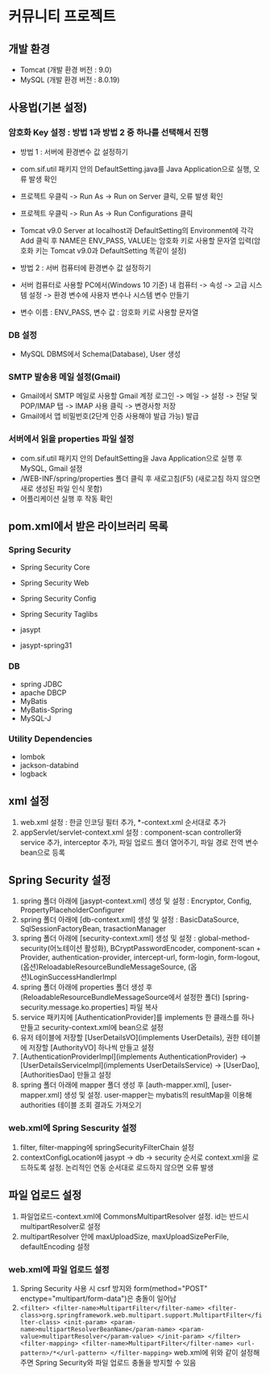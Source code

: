 # 커뮤니티 프로젝트

## 개발 환경
* Tomcat (개발 환경 버전 : 9.0)
* MySQL (개발 환경 버전 : 8.0.19)

## 사용법(기본 설정)
### 암호화 Key 설정 : 방법 1과 방법 2 중 하나를 선택해서 진행
* 방법 1 : 서버에 환경변수 값 설정하기
* com.sif.util 패키지 안의 DefaultSetting.java를 Java Application으로 실행, 오류 발생 확인
* 프로젝트 우클릭 -> Run As -> Run on Server 클릭, 오류 발생 확인
* 프로젝트 우클릭 -> Run As -> Run Configurations 클릭
* Tomcat v9.0 Server at localhost과 DefaultSetting의 Environment에 각각 Add 클릭 후 NAME은 ENV_PASS, VALUE는 암호화 키로 사용할 문자열 입력(암호화 키는 Tomcat v9.0과 DefaultSetting 똑같이 설정)

* 방법 2 : 서버 컴퓨터에 환경변수 값 설정하기
* 서버 컴퓨터로 사용할 PC에서(Windows 10 기준) 내 컴퓨터 -> 속성 -> 고급 시스템 설정 -> 환경 변수에 사용자 변수나 시스템 변수 만들기
* 변수 이름 : ENV_PASS, 변수 값 : 암호화 키로 사용할 문자열

### DB 설정
* MySQL DBMS에서 Schema(Database), User 생성

### SMTP 발송용 메일 설정(Gmail)
* Gmail에서 SMTP 메일로 사용할 Gmail 계정 로그인 -> 메일 -> 설정 -> 전달 및 POP/IMAP 탭 -> IMAP 사용 클릭 -> 변경사항 저장
* Gmail에서 앱 비밀번호(2단계 인증 사용해야 발급 가능) 발급

### 서버에서 읽을 properties 파일 설정
* com.sif.util 패키지 안의 DefaultSetting을 Java Application으로 실행 후 MySQL, Gmail 설정
* /WEB-INF/spring/properties 폴더 클릭 후 새로고침(F5) (새로고침 하지 않으면 새로 생성된 파일 인식 못함)
* 어플리케이션 실행 후 작동 확인

## pom.xml에서 받은 라이브러리 목록
### Spring Security
* Spring Security Core
* Spring Security Web
* Spring Security Config
* Spring Security Taglibs

* jasypt
* jasypt-spring31

### DB
* spring JDBC
* apache DBCP
* MyBatis
* MyBatis-Spring
* MySQL-J

### Utility Dependencies
* lombok
* jackson-databind
* logback

## xml 설정
1. web.xml 설정 : 한글 인코딩 필터 추가, *-context.xml 순서대로 추가
2. appServlet/servlet-context.xml 설정 : component-scan controller와 service 추가, interceptor 추가, 파일 업로드 폴더 열어주기, 파일 경로 전역 변수 bean으로 등록

## Spring Security 설정
1. spring 폴더 아래에 [jasypt-context.xml] 생성 및 설정 : Encryptor, Config, PropertyPlaceholderConfigurer
2. spring 폴더 아래에 [db-context.xml] 생성 및 설정 : BasicDataSource, SqlSessionFactoryBean, trasactionManager
3. spring 폴더 아래에 [security-context.xml] 생성 및 설정 : global-method-security(어노테이션 활성화), BCryptPasswordEncoder, component-scan + Provider, authentication-provider, intercept-url, form-login, form-logout, (옵션)ReloadableResourceBundleMessageSource, (옵션)LoginSuccessHandlerImpl
4. spring 폴더 아래에 properties 폴더 생성 후(ReloadableResourceBundleMessageSource에서 설정한 폴더) [spring-security.message.ko.properties] 파일 복사
5. service 패키지에 [AuthenticationProvider]를 implements 한 클래스를 하나 만들고 security-context.xml에 bean으로 설정
6. 유저 테이블에 저장할 [UserDetailsVO](implements UserDetails), 권한 테이블에 저장할 [AuthorityVO] 하나씩 만들고 설정
7. [AuthenticationProviderImpl](implements AuthenticationProvider) -> [UserDetailsServiceImpl](implements UserDetailsService) -> [UserDao], [AuthoritiesDao] 만들고 설정
8. spring 폴더 아래에 mapper 폴더 생성 후 [auth-mapper.xml], [user-mapper.xml] 생성 및 설정. user-mapper는 mybatis의 resultMap을 이용해 authorities 테이블 조회 결과도 가져오기

### web.xml에 Spring Sescurity 설정
1. filter, filter-mapping에 springSecurityFilterChain 설정
2. contextConfigLocation에 jasypt -> db -> security 순서로 context.xml을 로드하도록 설정. 논리적인 연동 순서대로 로드하지 않으면 오류 발생

## 파일 업로드 설정
1. 파일업로드-context.xml에 CommonsMultipartResolver 설정. id는 반드시 multipartResolver로 설정
2. multipartResolver 안에 maxUploadSize, maxUploadSizePerFile, defaultEncoding 설정

### web.xml에 파일 업로드 설정
1. Spring Security 사용 시 csrf 방지와 form(method="POST" enctype="multipart/form-data")은 충돌이 일어남
2. `<filter>
	    <filter-name>MultipartFilter</filter-name>
	    <filter-class>org.springframework.web.multipart.support.MultipartFilter</filter-class>
	    <init-param>
	    	<param-name>multipartResolverBeanName</param-name>
	    	<param-value>multipartResolver</param-value>
	    </init-param>
	</filter>
	<filter-mapping>
	    <filter-name>MultipartFilter</filter-name>
	    <url-pattern>/*</url-pattern>
	</filter-mapping>`
    web.xml에 위와 같이 설정해주면 Spring Security와 파일 업로드 충돌을 방지할 수 있음